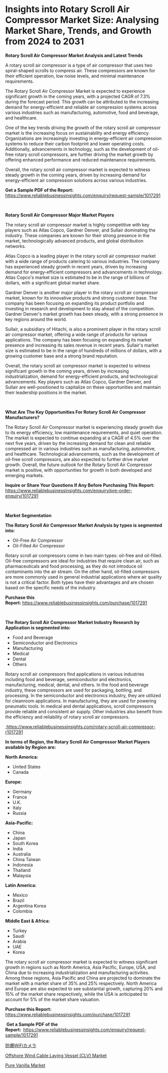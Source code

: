 <p><h1>Insights into Rotary Scroll Air Compressor Market Size: Analysing Market Share, Trends, and Growth from 2024 to 2031</h1></p><p><strong>Rotary Scroll Air Compressor Market Analysis and Latest Trends</strong></p>
<p><p>A rotary scroll air compressor is a type of air compressor that uses two spiral-shaped scrolls to compress air. These compressors are known for their efficient operation, low noise levels, and minimal maintenance requirements.</p><p>The Rotary Scroll Air Compressor Market is expected to experience significant growth in the coming years, with a projected CAGR of 7.3% during the forecast period. This growth can be attributed to the increasing demand for energy-efficient and reliable air compression systems across various industries such as manufacturing, automotive, food and beverage, and healthcare.</p><p>One of the key trends driving the growth of the rotary scroll air compressor market is the increasing focus on sustainability and energy efficiency. Organizations are increasingly investing in energy-efficient air compression systems to reduce their carbon footprint and lower operating costs. Additionally, advancements in technology, such as the development of oil-free rotary scroll compressors, are further driving the market growth by offering enhanced performance and reduced maintenance requirements.</p><p>Overall, the rotary scroll air compressor market is expected to witness steady growth in the coming years, driven by increasing demand for energy-efficient air compression solutions across various industries.</p></p>
<p><strong>Get a Sample PDF of the Report:&nbsp;</strong> <a href="https://www.reliablebusinessinsights.com/enquiry/request-sample/1017291">https://www.reliablebusinessinsights.com/enquiry/request-sample/1017291</a></p>
<p>&nbsp;</p>
<p><strong>Rotary Scroll Air Compressor Major Market Players</strong></p>
<p><p>The rotary scroll air compressor market is highly competitive with key players such as Atlas Copco, Gardner Denver, and Sullair dominating the industry. These companies are known for their strong presence in the market, technologically advanced products, and global distribution networks.</p><p>Atlas Copco is a leading player in the rotary scroll air compressor market with a wide range of products catering to various industries. The company has experienced steady growth in recent years, driven by increasing demand for energy-efficient compressors and advancements in technology. Atlas Copco's market size is estimated to be in the range of billions of dollars, with a significant global market share.</p><p>Gardner Denver is another major player in the rotary scroll air compressor market, known for its innovative products and strong customer base. The company has been focusing on expanding its product portfolio and investing in research and development to stay ahead of the competition. Gardner Denver's market growth has been steady, with a strong presence in key regions around the world.</p><p>Sullair, a subsidiary of Hitachi, is also a prominent player in the rotary scroll air compressor market, offering a wide range of products for various applications. The company has been focusing on expanding its market presence and increasing its sales revenue in recent years. Sullair's market size is estimated to be in the range of hundreds of millions of dollars, with a growing customer base and a strong brand reputation.</p><p>Overall, the rotary scroll air compressor market is expected to witness significant growth in the coming years, driven by increasing industrialization, demand for energy-efficient products, and technological advancements. Key players such as Atlas Copco, Gardner Denver, and Sullair are well-positioned to capitalize on these opportunities and maintain their leadership positions in the market.</p></p>
<p>&nbsp;</p>
<p><strong>What Are The Key Opportunities For Rotary Scroll Air Compressor Manufacturers?</strong></p>
<p><p>The Rotary Scroll Air Compressor market is experiencing steady growth due to its energy efficiency, low maintenance requirements, and quiet operation. The market is expected to continue expanding at a CAGR of 4.5% over the next five years, driven by the increasing demand for clean and reliable compressed air in various industries such as manufacturing, automotive, and healthcare. Technological advancements, such as the development of oil-free scroll compressors, are also expected to further drive market growth. Overall, the future outlook for the Rotary Scroll Air Compressor market is positive, with opportunities for growth in both developed and emerging markets.</p></p>
<p><strong>Inquire or Share Your Questions If Any Before Purchasing This Report:</strong> <a href="https://www.reliablebusinessinsights.com/enquiry/pre-order-enquiry/1017291">https://www.reliablebusinessinsights.com/enquiry/pre-order-enquiry/1017291</a></p>
<p>&nbsp;</p>
<p><strong>Market Segmentation</strong></p>
<p><strong>The Rotary Scroll Air Compressor Market Analysis by types is segmented into:</strong></p>
<p><ul><li>Oil-Free Air Compressor</li><li>Oil-Filled Air Compressor</li></ul></p>
<p><p>Rotary scroll air compressors come in two main types: oil-free and oil-filled. Oil-free compressors are ideal for industries that require clean air, such as pharmaceuticals and food processing, as they do not introduce oil contaminants into the air stream. On the other hand, oil-filled compressors are more commonly used in general industrial applications where air quality is not a critical factor. Both types have their advantages and are chosen based on the specific needs of the industry.</p></p>
<p><strong>Purchase this Report:&nbsp;</strong><a href="https://www.reliablebusinessinsights.com/purchase/1017291">https://www.reliablebusinessinsights.com/purchase/1017291</a></p>
<p>&nbsp;</p>
<p><strong>The Rotary Scroll Air Compressor Market Industry Research by Application is segmented into:</strong></p>
<p><ul><li>Food and Beverage</li><li>Semiconductor and Electronics</li><li>Manufacturing</li><li>Medical</li><li>Dental</li><li>Others</li></ul></p>
<p><p>Rotary scroll air compressors find applications in various industries including food and beverage, semiconductor and electronics, manufacturing, medical, dental, and others. In the food and beverage industry, these compressors are used for packaging, bottling, and processing. In the semiconductor and electronics industry, they are utilized for cleanroom applications. In manufacturing, they are used for powering pneumatic tools. In medical and dental applications, scroll compressors provide reliable and consistent air supply. Other industries also benefit from the efficiency and reliability of rotary scroll air compressors.</p></p>
<p><a href="https://www.reliablebusinessinsights.com/rotary-scroll-air-compressor-r1017291">&nbsp;https://www.reliablebusinessinsights.com/rotary-scroll-air-compressor-r1017291</a></p>
<p><strong>In terms of Region, the Rotary Scroll Air Compressor Market Players available by Region are:</strong></p>
<p>
    <p> <strong> North America: </strong>
        <ul>
            <li>United States</li>
            <li>Canada</li>
        </ul>
        </p> 
    <p> <strong> Europe: </strong>
        <ul>
            <li>Germany</li>
            <li>France</li>
            <li>U.K.</li>
            <li>Italy</li>
            <li>Russia</li>
        </ul>
        </p> 
    <p> <strong> Asia-Pacific: </strong>
        <ul>
            <li>China</li>
            <li>Japan</li>
            <li>South Korea</li>
            <li>India</li>
            <li>Australia</li>
            <li>China Taiwan</li>
            <li>Indonesia</li>
            <li>Thailand</li>
            <li>Malaysia</li>
        </ul>
        </p> 
    <p> <strong> Latin America: </strong>
        <ul>
            <li>Mexico</li>
            <li>Brazil</li>
            <li>Argentina Korea</li>
            <li>Colombia</li>
        </ul>
        </p> 
    <p> <strong> Middle East & Africa: </strong>
        <ul>
            <li>Turkey</li>
            <li>Saudi</li>
            <li>Arabia</li>
            <li>UAE</li>
            <li>Korea</li>
        </ul>
    </p>
    </p>
<p><p>The rotary scroll air compressor market is expected to witness significant growth in regions such as North America, Asia Pacific, Europe, USA, and China due to increasing industrialization and manufacturing activities. Among these regions, Asia Pacific and China are projected to dominate the market with a market share of 35% and 25% respectively. North America and Europe are also expected to see substantial growth, capturing 20% and 15% of the market share respectively, while the USA is anticipated to account for 5% of the market share valuation.</p></p>
<p><strong>Purchase this Report: </strong><a href="https://www.reliablebusinessinsights.com/purchase/1017291">https://www.reliablebusinessinsights.com/purchase/1017291</a></p>
<p>&nbsp;<strong>Get a Sample PDF of the Report:&nbsp;&nbsp;</strong><a href="https://www.reliablebusinessinsights.com/enquiry/request-sample/1017291">https://www.reliablebusinessinsights.com/enquiry/request-sample/1017291</a></p>
<p><strong></strong></p>
<p><p><a href="https://github.com/MacyOrn/Market-Research-Report-List-1/blob/main/9814300153774.md">防爆WiFiカメラ</a></p><p><a href="https://view.publitas.com/reportprime-1/offshore-wind-cable-laying-vessel-clv-market-outlook-and-forecast-from-2024-to-2031/">Offshore Wind Cable Laying Vessel (CLV) Market</a></p><p><a href="https://github.com/ZackaryHalvorson2023/Market-Research-Report-List-1/blob/main/pure-vanilla-market.md">Pure Vanilla Market</a></p></p>
